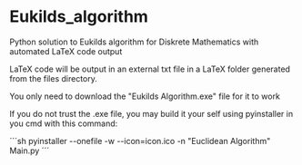 # Eukilds_algorithm
Python solution to Eukilds algorithm for Diskrete Mathematics with automated LaTeX code output

LaTeX code will be output in an external txt file in a LaTeX folder generated from the files directory.

You only need to download the "Eukilds Algorithm.exe" file for it to work

If you do not trust the .exe file, you may build it your self using pyinstaller in you cmd with this command:

´´´sh
pyinstaller --onefile -w --icon=icon.ico -n "Euclidean Algorithm" Main.py
´´´
